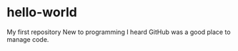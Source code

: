 # hello-world
My first repository
New to programming I heard GitHub was a good place to manage code. 
